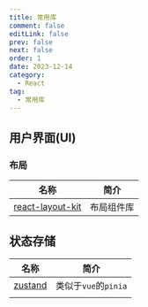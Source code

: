 ```yaml
---
title: 常用库
comment: false
editLink: false
prev: false
next: false
order: 1
date: 2023-12-14
category:
  - React
tag:
  - 常用库
---
```


## 用户界面(UI)

### 布局

| 名称                                                       | 简介           |
|----------------------------------------------------------|--------------|
| [react-layout-kit](https://react-layout-kit.arvinx.app/) | 布局组件库        |

## 状态存储

| 名称                                               | 简介               |
|--------------------------------------------------|------------------|
| [zustand](https://www.npmjs.com/package/zustand) | 类似于`vue`的`pinia` |
|                                                  |                  |

